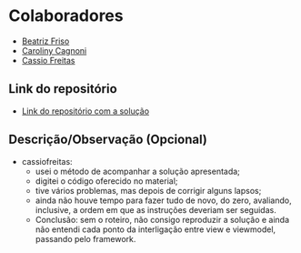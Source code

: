 # Colaboradores

- [Beatriz Friso](https://github.com/beatrizfriso)  
- [Caroliny Cagnoni](https://github.com/cgcagnoni)  
- [Cassio Freitas](https://github.com/cassiofreitas/) 

## Link do repositório

- [Link do repositório com a solução](https://github.com/beatrizfriso/aula-19)

## Descrição/Observação (Opcional)
 - cassiofreitas:
   - usei o método de acompanhar a solução apresentada;
   - digitei o código oferecido no material;
   - tive vários problemas, mas depois de corrigir alguns lapsos;
   - ainda não houve tempo para fazer tudo de novo, do zero, avaliando, inclusive, a ordem em que as instruções deveriam ser seguidas.
   - Conclusão: sem o roteiro, não consigo reproduzir a solução e ainda não entendi cada ponto da interligação entre view e viewmodel, passando pelo framework.